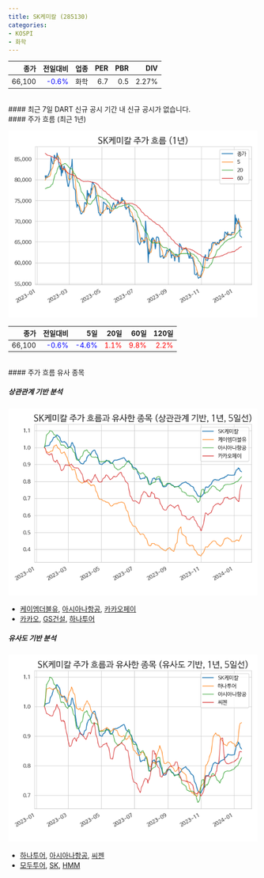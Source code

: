 ```yaml
---
title: SK케미칼 (285130)
categories:
- KOSPI
- 화학
---
```


|**종가**|**전일대비**|**업종**|**PER**|**PBR**|**DIV**|
|-------:|-----------:|-------:|------:|------:|------:|
|66,100|<span style="color: blue">-0.6%</span>|화학|6.7|0.5|2.27%|

<!-- more -->

<br>
#### 최근 7일 DART 신규 공시
기간 내 신규 공시가 없습니다.

<br>
#### 주가 흐름 (최근 1년)

![285130](/assets/images/stock/285130.png)

|**종가**|**전일대비**|**5일**|**20일**|**60일**|**120일**|
|---:|-------:|--:|---:|---:|----:|
|66,100|<span style="color: blue">-0.6%</span>|<span style="color: blue">-4.6%</span>|<span style="color: red">1.1%</span>|<span style="color: red">9.8%</span>|<span style="color: red">2.2%</span>|

<br>
#### 주가 흐름 유사 종목

##### 상관관계 기반 분석

![285130](/assets/images/stock/285130_corr.png)
- [케이엠더블유](/032500/), [아시아나항공](/020560/), [카카오페이](/377300/)
- [카카오](/035720/), [GS건설](/006360/), [하나투어](/039130/)

##### 유사도 기반 분석

![285130](/assets/images/stock/285130_sim.png)
- [하나투어](/039130/), [아시아나항공](/020560/), [씨젠](/096530/)
- [모두투어](/080160/), [SK](/034730/), [HMM](/011200/)